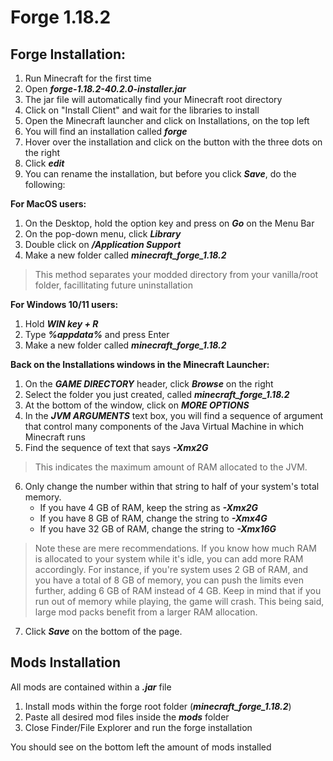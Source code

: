 # Forge 1.18.2

## Forge Installation:

1.  Run Minecraft for the first time
2.  Open ***forge-1.18.2-40.2.0-installer.jar***
3.  The jar file will automatically find your Minecraft root directory
4.  Click on "Install Client" and wait for the libraries to install
5.  Open the Minecraft launcher and click on Installations, on the top left
6.  You will find an installation called ***forge***
7.  Hover over the installation and click on the button with the three dots on the right
8.  Click ***edit***
9.  You can rename the installation, but before you click ***Save***, do the following:

**For MacOS users:**
1.  On the Desktop, hold the option key and press on ***Go*** on the Menu Bar
2.  On the pop-down menu, click ***Library***
3.  Double click on ***/Application Support***
4.  Make a new folder called ***minecraft_forge_1.18.2***
> This method separates your modded directory from your vanilla/root folder, facillitating future uninstallation

**For Windows 10/11 users:**
1.  Hold ***WIN key + R***
2.  Type ***%appdata%*** and press Enter
3.  Make a new folder called ***minecraft_forge_1.18.2***

**Back on the Installations windows in the Minecraft Launcher:**
1.  On the ***GAME DIRECTORY*** header, click ***Browse*** on the right
2.	Select the folder you just created, called ***minecraft_forge_1.18.2***
3.	At the bottom of the window, click on ***MORE OPTIONS***
4.	In the ***JVM ARGUMENTS*** text box, you will find a sequence of argument that control many components of the Java Virtual Machine in which Minecraft runs
5.	Find the sequence of text that says ***-Xmx2G***
> This indicates the maximum amount of RAM allocated to the JVM.
6.	Only change the number within that string to half of your system's total memory.
    + If you have 4 GB of RAM, keep the string as ***-Xmx2G***
    + If you have 8 GB of RAM, change the string to ***-Xmx4G***
    + If you have 32 GB of RAM, change the string to ***-Xmx16G***	

> Note these are mere recommendations. If you know how much RAM is allocated to your system while it's idle,
you can add more RAM accordingly. For instance, if you're system uses 2 GB of RAM, and you have a total of 8 GB of memory,
you can push the limits even further, adding 6 GB of RAM instead of 4 GB. Keep in mind that if you run out of memory while playing,
the game will crash. This being said, large mod packs benefit from a larger RAM allocation.
7.  Click ***Save*** on the bottom of the page.

## Mods Installation

All mods are contained within a ***.jar*** file

1.  Install mods within the forge root folder (***minecraft_forge_1.18.2***)
2. Paste all desired mod files inside the ***mods*** folder
3. Close Finder/File Explorer and run the forge installation

You should see on the bottom left the amount of mods installed
